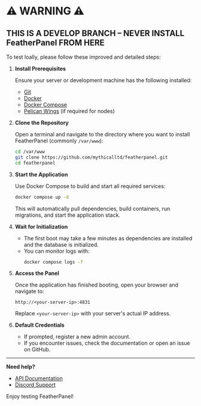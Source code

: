 # ⚠️ WARNING ⚠️

## **THIS IS A DEVELOP BRANCH – NEVER INSTALL FeatherPanel FROM HERE**

To test loally, please follow these improved and detailed steps:

1. **Install Prerequisites**

   Ensure your server or development machine has the following installed:
   - [Git](https://git-scm.com/downloads)
   - [Docker](https://docs.docker.com/get-docker/)
   - [Docker Compose](https://docs.docker.com/compose/install/)
   - [Pelican Wings](https://pelican.dev/docs/wings/install) (if required for nodes)

2. **Clone the Repository**

   Open a terminal and navigate to the directory where you want to install FeatherPanel (commonly `/var/www`):

   ```bash
   cd /var/www
   git clone https://github.com/mythicalltd/featherpanel.git
   cd featherpanel
   ```


3. **Start the Application**

   Use Docker Compose to build and start all required services:

   ```bash
   docker compose up -d
   ```

   This will automatically pull dependencies, build containers, run migrations, and start the application stack.

4. **Wait for Initialization**

   - The first boot may take a few minutes as dependencies are installed and the database is initialized.
   - You can monitor logs with:
     ```bash
     docker compose logs -f
     ```

5. **Access the Panel**

   Once the application has finished booting, open your browser and navigate to:

   ```
   http://<your-server-ip>:4831
   ```

   Replace `<your-server-ip>` with your server's actual IP address.

6. **Default Credentials**

   - If prompted, register a new admin account.
   - If you encounter issues, check the documentation or open an issue on GitHub.

---

**Need help?**  
- [API Documentation](https://www.postman.com/mythicalsystems/workspace/mythicalpanel)
- [Discord Support](https://discord.gg/mythical)

Enjoy testing FeatherPanel!

